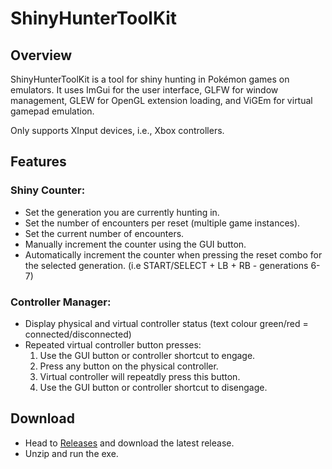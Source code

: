 # ShinyHunterToolKit

## Overview
ShinyHunterToolKit is a tool for shiny hunting in Pokémon games on emulators. It uses ImGui for the user interface, GLFW for window management, GLEW for OpenGL extension loading, and ViGEm for virtual gamepad emulation.

Only supports XInput devices, i.e., Xbox controllers.

## Features
### Shiny Counter:
- Set the generation you are currently hunting in.
- Set the number of encounters per reset (multiple game instances).
- Set the current number of encounters.
- Manually increment the counter using the GUI button.
- Automatically increment the counter when pressing the reset combo for the selected generation. (i.e START/SELECT + LB + RB - generations 6-7)

### Controller Manager:
- Display physical and virtual controller status (text colour green/red = connected/disconnected)
- Repeated virtual controller button presses:
  1. Use the GUI button or controller shortcut to engage.
  2. Press any button on the physical controller.
  3. Virtual controller will repeatdly press this button.
  4. Use the GUI button or controller shortcut to disengage.

## Download
- Head to [Releases](https://github.com/GCRagnarok/ShinyHunterToolKit/releases) and download the latest release.
- Unzip and run the exe.
